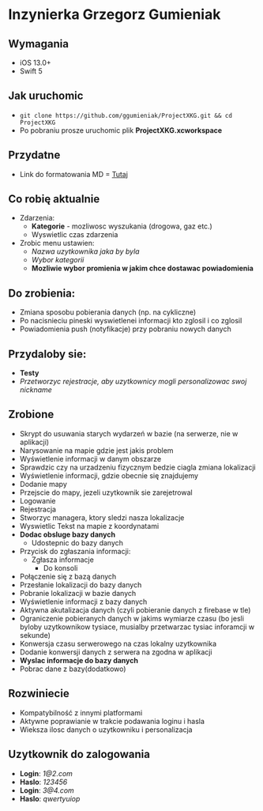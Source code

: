 #  Inzynierka Grzegorz Gumieniak 
## Wymagania
* iOS 13.0+ 
* Swift 5
## Jak uruchomic
* `git clone https://github.com/ggumieniak/ProjectXKG.git && cd ProjectXKG`
* Po pobraniu  prosze uruchomic plik __ProjectXKG.xcworkspace__  
## Przydatne
* Link do formatowania MD =  [Tutaj](https://github.com/adam-p/markdown-here/wiki/Markdown-Cheatsheet)
## Co robię aktualnie
* Zdarzenia:
    * __Kategorie__ - mozliwosc wyszukania (drogowa, gaz etc.)
    * Wyswietlic czas zdarzenia
* Zrobic menu ustawien: 
    * _Nazwa uzytkownika jaka by byla_
    * _Wybor kategorii_
    * __Mozliwie wybor promienia w jakim chce dostawac powiadomienia__ 
## Do zrobienia:
* Zmiana sposobu pobierania danych (np. na cykliczne)
* Po nacisnieciu pineski wyswietlenei informacji kto zglosil i co zglosil
* Powiadomienia push (notyfikacje) przy pobraniu nowych danych
## Przydaloby sie:
* __Testy__ 
* _Przetworzyc rejestracje, aby uzytkownicy mogli personalizowac swoj nickname_
## Zrobione
* Skrypt do usuwania starych wydarzeń w bazie (na serwerze, nie w aplikacji)
* Narysowanie na mapie gdzie jest jakis problem
* Wyświetlenie informacji w danym obszarze 
* Sprawdzic czy na urzadzeniu fizycznym bedzie ciagla zmiana lokalizacji
* Wyświetlenie informacji, gdzie obecnie się znajdujemy
* Dodanie mapy
* Przejscie do mapy, jezeli uzytkownik sie zarejetrowal
* Logowanie
* Rejestracja
* Stworzyc managera, ktory sledzi nasza lokalizacje
* Wyswietlic Tekst na mapie z koordynatami
* __Dodac obsluge bazy danych__
    * Udostepnic do bazy danych
* Przycisk do zgłaszania informacji:
    * Zgłasza informacje
        * Do konsoli
* Połączenie się z bazą danych
* Przesłanie lokalizacji do bazy danych
* Pobranie lokalizacji w bazie danych
* Wyświetlenie informacji z bazy danych
* Aktywna akutalizacja danych (czyli pobieranie danych z firebase w tle)
* Ograniczenie pobieranych danych w jakims wymiarze czasu (bo jesli byloby uzytkownikow tysiace, musialby przetwarzac tysiac inforamcji w sekunde)
* Konwersja czasu serwerowego na czas lokalny uzytkownika
* Dodanie konwersji danych z serwera na zgodna w aplikacji
* __Wyslac informacje do bazy danych__
* Pobrac dane z bazy(dodatkowo)
## Rozwiniecie
* Kompatybilność z innymi platformami 
* Aktywne poprawianie w trakcie podawania loginu i hasla
* Wieksza ilosc danych o uzytkowniku i personalizacja
## Uzytkownik do zalogowania
* __Login__: _1@2.com_
* __Haslo__: _123456_
* __Login__: _3@4.com_
* __Haslo__: _qwertyuiop_
